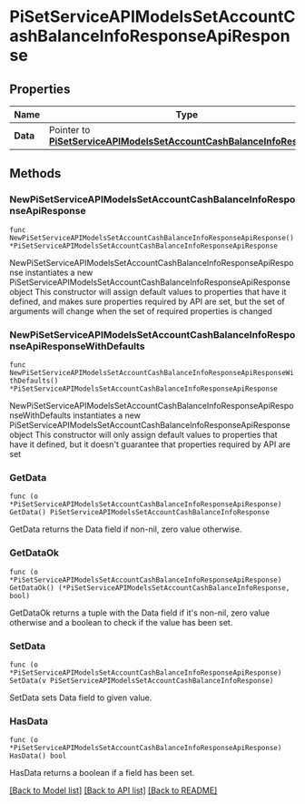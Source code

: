 # PiSetServiceAPIModelsSetAccountCashBalanceInfoResponseApiResponse

## Properties

Name | Type | Description | Notes
------------ | ------------- | ------------- | -------------
**Data** | Pointer to [**PiSetServiceAPIModelsSetAccountCashBalanceInfoResponse**](PiSetServiceAPIModelsSetAccountCashBalanceInfoResponse.md) |  | [optional] 

## Methods

### NewPiSetServiceAPIModelsSetAccountCashBalanceInfoResponseApiResponse

`func NewPiSetServiceAPIModelsSetAccountCashBalanceInfoResponseApiResponse() *PiSetServiceAPIModelsSetAccountCashBalanceInfoResponseApiResponse`

NewPiSetServiceAPIModelsSetAccountCashBalanceInfoResponseApiResponse instantiates a new PiSetServiceAPIModelsSetAccountCashBalanceInfoResponseApiResponse object
This constructor will assign default values to properties that have it defined,
and makes sure properties required by API are set, but the set of arguments
will change when the set of required properties is changed

### NewPiSetServiceAPIModelsSetAccountCashBalanceInfoResponseApiResponseWithDefaults

`func NewPiSetServiceAPIModelsSetAccountCashBalanceInfoResponseApiResponseWithDefaults() *PiSetServiceAPIModelsSetAccountCashBalanceInfoResponseApiResponse`

NewPiSetServiceAPIModelsSetAccountCashBalanceInfoResponseApiResponseWithDefaults instantiates a new PiSetServiceAPIModelsSetAccountCashBalanceInfoResponseApiResponse object
This constructor will only assign default values to properties that have it defined,
but it doesn't guarantee that properties required by API are set

### GetData

`func (o *PiSetServiceAPIModelsSetAccountCashBalanceInfoResponseApiResponse) GetData() PiSetServiceAPIModelsSetAccountCashBalanceInfoResponse`

GetData returns the Data field if non-nil, zero value otherwise.

### GetDataOk

`func (o *PiSetServiceAPIModelsSetAccountCashBalanceInfoResponseApiResponse) GetDataOk() (*PiSetServiceAPIModelsSetAccountCashBalanceInfoResponse, bool)`

GetDataOk returns a tuple with the Data field if it's non-nil, zero value otherwise
and a boolean to check if the value has been set.

### SetData

`func (o *PiSetServiceAPIModelsSetAccountCashBalanceInfoResponseApiResponse) SetData(v PiSetServiceAPIModelsSetAccountCashBalanceInfoResponse)`

SetData sets Data field to given value.

### HasData

`func (o *PiSetServiceAPIModelsSetAccountCashBalanceInfoResponseApiResponse) HasData() bool`

HasData returns a boolean if a field has been set.


[[Back to Model list]](../README.md#documentation-for-models) [[Back to API list]](../README.md#documentation-for-api-endpoints) [[Back to README]](../README.md)


